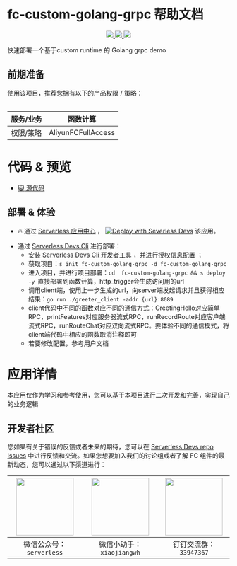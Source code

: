 # fc-custom-golang-grpc 帮助文档

<p align="center" class="flex justify-center">
    <a href="https://www.serverless-devs.com" class="ml-1">
    <img src="http://editor.devsapp.cn/icon?package=fc-custom-golang-event&type=packageType">
  </a>
  <a href="http://www.devsapp.cn/details.html?name=fc-custom-golang-event" class="ml-1">
    <img src="http://editor.devsapp.cn/icon?package=fc-custom-golang-event&type=packageVersion">
  </a>
  <a href="http://www.devsapp.cn/details.html?name=fc-custom-golang-event" class="ml-1">
    <img src="http://editor.devsapp.cn/icon?package=fc-custom-golang-event&type=packageDownload">
  </a>
</p>

<description>

快速部署一个基于custom runtime 的 Golang grpc demo

</description>

<table>

## 前期准备
使用该项目，推荐您拥有以下的产品权限 / 策略：

| 服务/业务 | 函数计算 |     
| --- |  --- |   
| 权限/策略 | AliyunFCFullAccess |  

</table>

<codepre id="codepre">

# 代码 & 预览

- [ :smiley_cat:  源代码](https://github.com/devsapp/start-fc/blob/main/custom-function/golang/fc-custom-golang-grpc)

</codepre>

<deploy>



## 部署 & 体验

<appcenter>

-  :fire:  通过 [Serverless 应用中心](https://fcnext.console.aliyun.com/applications/create?template=fc-custom-golang-grpc) ，
   [![Deploy with Severless Devs](https://img.alicdn.com/imgextra/i1/O1CN01w5RFbX1v45s8TIXPz_!!6000000006118-55-tps-95-28.svg)](https://fcnext.console.aliyun.com/applications/create?template=fc-custom-golang-grpc)  该应用。

</appcenter>

- 通过 [Serverless Devs Cli](https://www.serverless-devs.com/serverless-devs/install) 进行部署：
  - [安装 Serverless Devs Cli 开发者工具](https://www.serverless-devs.com/serverless-devs/install) ，并进行[授权信息配置](https://www.serverless-devs.com/fc/config) ；
  - 获取项目：`s init fc-custom-golang-grpc -d fc-custom-golang-grpc`
  - 进入项目，并进行项目部署：`cd  fc-custom-golang-grpc && s deploy -y `直接部署到函数计算，http_trigger会生成访问用的url
  - 调用client端，使用上一步生成的url，向server端发起请求并且获得相应结果：`go run ./greeter_client -addr {url}:8089`
  - client代码中不同的函数对应不同的通信方式：GreetingHello对应简单RPC，printFeatures对应服务器流式RPC，runRecordRoute对应客户端流式RPC，runRouteChat对应双向流式RPC。要体验不同的通信模式，将client端代码中相应的函数取消注释即可
  - 若要修改配置，参考用户文档

</deploy>

<appdetail id="flushContent">


# 应用详情



本应用仅作为学习和参考使用，您可以基于本项目进行二次开发和完善，实现自己的业务逻辑



</appdetail>

<devgroup>

## 开发者社区

您如果有关于错误的反馈或者未来的期待，您可以在 [Serverless Devs repo Issues](https://github.com/serverless-devs/serverless-devs/issues) 中进行反馈和交流。如果您想要加入我们的讨论组或者了解 FC 组件的最新动态，您可以通过以下渠道进行：

<p align="center">

| <img src="https://serverless-article-picture.oss-cn-hangzhou.aliyuncs.com/1635407298906_20211028074819117230.png" width="130px" > | <img src="https://serverless-article-picture.oss-cn-hangzhou.aliyuncs.com/1635407044136_20211028074404326599.png" width="130px" > | <img src="https://serverless-article-picture.oss-cn-hangzhou.aliyuncs.com/1635407252200_20211028074732517533.png" width="130px" > |
|--- | --- | --- |
| <center>微信公众号：`serverless`</center> | <center>微信小助手：`xiaojiangwh`</center> | <center>钉钉交流群：`33947367`</center> | 

</p>

</devgroup>